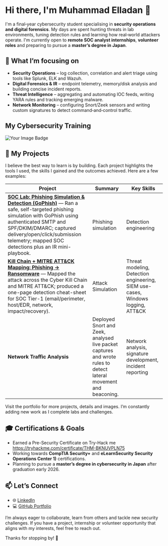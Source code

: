 <!-- GitHub profile README for MaesterLaiden -->

# Hi there, I'm Muhammad Elladan 👋

I'm a final‑year cybersecurity student specialising in **security operations and digital forensics**.  My days are spent hunting threats in lab environments, tuning detection rules and learning how real‑world attackers operate.  I'm currently open to **remote SOC analyst internships**, **volunteer roles** and preparing to pursue a **master’s degree in Japan**.

## 🧭 What I’m focusing on

- **Security Operations** – log collection, correlation and alert triage using tools like Splunk, ELK and Wazuh.
- **Digital Forensics & IR** – endpoint telemetry, memory/disk analysis and building concise incident reports.
- **Threat Intelligence** – aggregating and automating IOC feeds, writing YARA rules and tracking emerging malware.
- **Network Monitoring** – configuring Snort/Zeek sensors and writing custom signatures to detect command‑and‑control traffic.

## My Cybersecurity Training

<img src="https://tryhackme-badges.s3.amazonaws.com/mohel.laiden.png" alt="Your Image Badge" />

## 🔨 My Projects

I believe the best way to learn is by building. Each project highlights the tools I used, the skills I gained and the outcomes achieved.  Here are a few examples:

| Project | Summary | Key Skills |
| --- | --- | --- |
| [**SOC Lab: Phishing Simulation & Detection (GoPhish)**](https://github.com/MaesterLaiden/SOC-Lab-Phishing-Simulation-Detection-GoPhish-) — Ran a safe, self-targeted phishing simulation with GoPhish using authenticated SMTP and SPF/DKIM/DMARC; captured delivery/open/click/submission telemetry; mapped SOC detections plus an IR mini-playbook. | Phishing simulation | Detection engineering | Incident response |
| [**Kill Chain + MITRE ATT&CK Mapping: Phishing → Ransomware**](https://github.com/MaesterLaiden/Mini-Project-Phishing-Ransomware-Kill-Chain-MITRE-ATT-CK-) — Mapped the attack across the Cyber Kill Chain and MITRE ATT&CK; produced a one-page detection cheat-sheet for SOC Tier-1 (email/perimeter, host/EDR, network, impact/recovery). | Attack Simulation | Threat modeling, Detection engineering, SIEM use-cases, Windows logging, ATT&CK |
| **Network Traffic Analysis** | Deployed Snort and Zeek, analysed live packet captures and wrote rules to detect lateral movement and beaconing. | Network analysis, signature development, incident reporting |

Visit the portfolio for more projects, details and images.  I’m constantly adding new work as I complete labs and challenges.

## 🎓 Certifications & Goals

- Earned a Pre-Security Certificate on Try-Hack me https://tryhackme.com/certificate/THM-BKNUVPLN75
- Working towards **CompTIA Security+** and **eLearnSecurity Security Operations Center 1)** certifications.
- Planning to pursue a **master’s degree in cybersecurity in Japan** after graduation early 2026.

## 📫 Let’s Connect

- 🌐 [LinkedIn](https://www.linkedin.com/in/muhammadelladan)
- 💻 [GitHub Portfolio](https://maesterlaiden.github.io/soc-analyst-portfolio/)

I’m always eager to collaborate, learn from others and tackle new security challenges.  If you have a project, internship or volunteer opportunity that aligns with my interests, feel free to reach out.

Thanks for stopping by! 🙌
